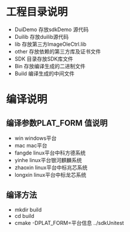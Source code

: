 # 工程目录说明
+  DuiDemo 存放sdkDemo 源代码
+  Duilib  存放duilib源代码
+  lib  存放第三方ImageOleCtrl.lib
+  other 存放依赖的第三方库及证书文件
+  SDK 目录存放SDK库文件
+  Bin 存放编译生成的二进制文件 
+  Build 编译生成的中间文件
# 编译说明
## 编译参数PLAT_FORM 值说明
+ win windows平台
+ mac mac平台
+ fangde linux平台中科方德系统
+ yinhe  linux平台银河麒麟系统
+ zhaoxin linux平台中标兆芯系统
+ longxin linux平台中标龙芯系统
## 编译方法
+  mkdir build
+  cd build
+  cmake  -DPLAT_FORM=平台信息 ../sdkUnitest 
